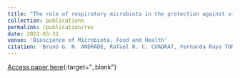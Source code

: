 ```yaml
---
title: "The role of respiratory microbiota in the protection against viral diseases: respiratory commensal bacteria as next-generation probiotics for COVID-19"
collection: publications
permalink: /publication/rev
date: 2022-03-31
venue: 'Bioscience of Microbiota, Food and Health'
citation: 'Bruno G. N. ANDRADE, Rafael R. C. CUADRAT, Fernanda Raya TONETTI, Haruki KITAZAWA, Julio VILLENA, The role of respiratory microbiota in the protection against viral diseases: respiratory commensal bacteria as next-generation probiotics for COVID-19, Bioscience of Microbiota, Food and Health, Article ID 2022-009' 
---
```

[Access paper here](https://www.jstage.jst.go.jp/article/bmfh/advpub/0/advpub_2022-009/_article){:target="_blank"}
